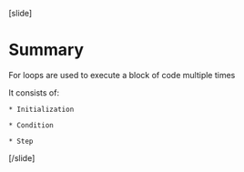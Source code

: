 [slide]
# Summary

For loops are used to execute a block of code multiple times

It consists of:

    * Initialization

    * Condition

    * Step
    
[/slide]